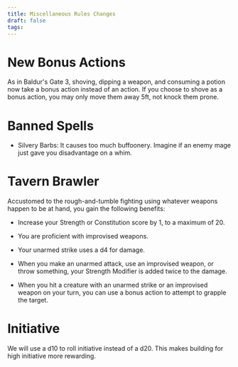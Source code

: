 ```yaml
---
title: Miscellaneous Rules Changes
draft: false
tags:
---
```

# New Bonus Actions

As in Baldur's Gate 3, shoving, dipping a weapon, and consuming a potion now take a bonus action instead of an action. If you choose to shove as a bonus action, you may only move them away 5ft, not knock them prone. 

# Banned Spells
- Silvery Barbs: It causes too much buffoonery. Imagine if an enemy mage just gave you disadvantage on a whim.

# Tavern Brawler 
Accustomed to the rough-and-tumble fighting using whatever weapons happen to be at hand, you gain the following benefits:

- Increase your Strength or Constitution score by 1, to a maximum of 20.

- You are proficient with improvised weapons.

- Your unarmed strike uses a d4 for damage.

- When you make an unarmed attack, use an improvised weapon, or throw something, your Strength Modifier is added twice to the damage.

- When you hit a creature with an unarmed strike or an improvised weapon on your turn, you can use a bonus action to attempt to grapple the target.

# Initiative

We will use a d10 to roll initiative instead of a d20. This makes building for high initiative more rewarding. 